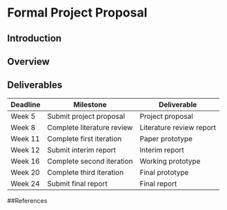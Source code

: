 # Formal Project Proposal

## Introduction


## Overview

## Deliverables

| Deadline | Milestone | Deliverable |
| ---- | --------- | ----------- |
| Week 5 | Submit project proposal | Project proposal|
| Week 8 | Complete literature review | Literature review report|
| Week 11 | Complete first iteration | Paper prototype|
| Week 12 | Submit interim report | Interim report|
| Week 16 | Complete second iteration | Working prototype|
| Week 20 | Complete third iteration | Final prototype|
| Week 24 | Submit final report | Final report|

##References

